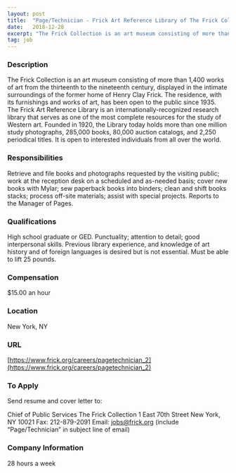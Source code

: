 ```yaml
---
layout: post
title:  "Page/Technician - Frick Art Reference Library of The Frick Collection"
date:   2018-12-28
excerpt: "The Frick Collection is an art museum consisting of more than 1,400 works of art from the thirteenth to the nineteenth century, displayed in the intimate surroundings of the former home of Henry Clay Frick. The residence, with its furnishings and works of art, has been open to the public..."
tag: job
---
```


### Description   

The Frick Collection is an art museum consisting of more than 1,400 works of art from the thirteenth to the nineteenth century, displayed in the intimate surroundings of the former home of Henry Clay Frick. The residence, with its furnishings and works of art, has been open to the public since 1935. The Frick Art Reference Library is an internationally-recognized research library that serves as one of the most complete resources for the study of Western art. Founded in 1920, the Library today holds more than one million study photographs, 285,000 books, 80,000 auction catalogs, and 2,250 periodical titles. It is open to interested individuals from all over the world.


### Responsibilities   

Retrieve and file books and photographs requested by the visiting public; work at the reception desk on a scheduled and as-needed basis; cover new books with Mylar; sew paperback books into binders; clean and shift books stacks; process off-site materials; assist with special projects. Reports to the Manager of Pages.


### Qualifications   

High school graduate or GED. Punctuality; attention to detail; good interpersonal skills. Previous library experience, and knowledge of art history and of foreign languages is desired but is not essential. Must be able to lift 25 pounds.


### Compensation   

$15.00 an hour


### Location   

New York, NY


### URL   

[https://www.frick.org/careers/pagetechnician_2](https://www.frick.org/careers/pagetechnician_2)

### To Apply   

Send resume and cover letter to:

Chief of Public Services The Frick Collection 1 East 70th Street New York, NY 10021 Fax: 212-879-2091 Email: jobs@frick.org (include “Page/Technician” in subject line of email)


### Company Information   

28 hours a week



